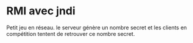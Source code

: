 # RMI avec jndi
Petit jeu en réseau. le serveur génère un nombre secret et les clients en compétition tentent de retrouver ce nombre secret.
